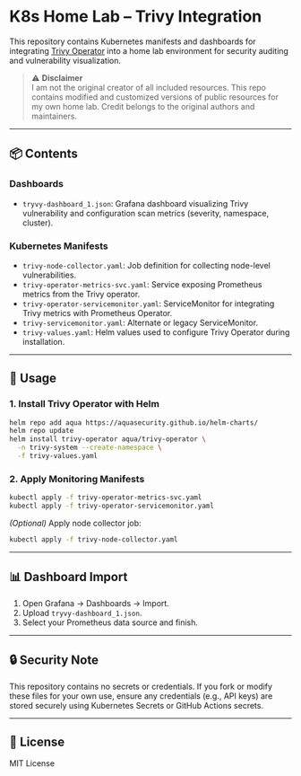 # K8s Home Lab – Trivy Integration

This repository contains Kubernetes manifests and dashboards for integrating [Trivy Operator](https://github.com/aquasecurity/trivy-operator) into a home lab environment for security auditing and vulnerability visualization.

> ⚠️ **Disclaimer**  
> I am not the original creator of all included resources. This repo contains modified and customized versions of public resources for my own home lab. Credit belongs to the original authors and maintainers.

---

## 📦 Contents

### Dashboards

- `tryvy-dashboard_1.json`: Grafana dashboard visualizing Trivy vulnerability and configuration scan metrics (severity, namespace, cluster).

### Kubernetes Manifests

- `trivy-node-collector.yaml`: Job definition for collecting node-level vulnerabilities.
- `trivy-operator-metrics-svc.yaml`: Service exposing Prometheus metrics from the Trivy operator.
- `trivy-operator-servicemonitor.yaml`: ServiceMonitor for integrating Trivy metrics with Prometheus Operator.
- `trivy-servicemonitor.yaml`: Alternate or legacy ServiceMonitor.
- `trivy-values.yaml`: Helm values used to configure Trivy Operator during installation.

---

## 🔧 Usage

### 1. Install Trivy Operator with Helm

```bash
helm repo add aqua https://aquasecurity.github.io/helm-charts/
helm repo update
helm install trivy-operator aqua/trivy-operator \
  -n trivy-system --create-namespace \
  -f trivy-values.yaml
```

### 2. Apply Monitoring Manifests

```bash
kubectl apply -f trivy-operator-metrics-svc.yaml
kubectl apply -f trivy-operator-servicemonitor.yaml
```

*(Optional)* Apply node collector job:
```bash
kubectl apply -f trivy-node-collector.yaml
```

---

## 📊 Dashboard Import

1. Open Grafana → Dashboards → Import.
2. Upload `tryvy-dashboard_1.json`.
3. Select your Prometheus data source and finish.

---

## 🔒 Security Note

This repository contains no secrets or credentials. If you fork or modify these files for your own use, ensure any credentials (e.g., API keys) are stored securely using Kubernetes Secrets or GitHub Actions secrets.

---

## 🧾 License

MIT License

